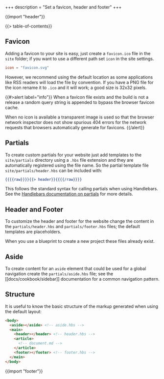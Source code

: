 +++
description = "Set a favicon, header and footer"
+++

{{import "header"}}

{{> table-of-contents}}

## Favicon

Adding a favicon to your site is easy, just create a `favicon.ico` file in the `site` folder; if you want to use a different path set `icon` in the site settings.

```toml
icon = "favicon.svg"
```

However, we recommend using the default location as some applications like RSS readers will load the file by convention. If you have a PNG file for the icon rename it to `.ico` and it will work; a good size is 32x32 pixels.

{{#>alert label="info"}}
When a favicon file exists and the build is not a release a random query string is appended to bypass the browser favicon cache.

When no icon is available a transparent image is used so that the browser network inspector does not show spurious 404 errors for the network requests that browsers automatically generate for favicons.
{{/alert}}

## Partials

To create custom partials for your website just add templates to the `site/partials` directory using a `.hbs` file extension and they are automatically registered using the file name. So the partial template file `site/partials/header.hbs` can be included with:

```handlebars
{{{{raw}}}}{{> header}}{{{{/raw}}}}
```

This follows the standard syntax for calling partials when using Handlebars. See the [Handlebars documentation on partials](https://handlebarsjs.com/guide/partials.html) for more details.

## Header and Footer

To customize the header and footer for the website change the content in the `partials/header.hbs` and `partials/footer.hbs` files; the default templates are placeholders.

When you use a blueprint to create a new project these files already exist.

## Aside

To create content for an `aside` element that could be used for a global navigation create the `partials/aside.hbs` file; see the [[docs/cookbook/sidebar]] documentation for a common navigation pattern.

## Structure

It is useful to know the basic structure of the markup generated when using the default layout:

```html
<body>
  <aside></aside> <!-- aside.hbs -->
  <main>
    <header></header> <!-- header.hbs -->
    <article>
      <!-- document.md -->
    </article>
    <footer></footer> <!-- footer.hbs -->
  </main>
</body>
```

{{import "footer"}}
